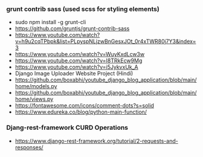### grunt contrib sass (used scss for styling elements)
-   sudo npm install -g grunt-cli
-   https://github.com/gruntjs/grunt-contrib-sass
-   https://www.youtube.com/watch?v=h9u2cqTPbpk&list=PLpyspNLjzwBnGesxJOt_0r4xTWR80j7Y3&index=3
-   https://www.youtube.com/watch?v=WuyKxdLcw3w
-   https://www.youtube.com/watch?v=I8TRkEcw9Mg
-   https://www.youtube.com/watch?v=i5JykvxUk_A
-   Django Image Uploader Website Project (Hindi)
-   https://github.com/boxabhi/youtube_django_blog_application/blob/main/home/models.py
-   https://github.com/boxabhi/youtube_django_blog_application/blob/main/home/views.py
-   https://fontawesome.com/icons/comment-dots?s=solid
-   https://www.edureka.co/blog/python-main-function/

### Djang-rest-framework CURD Operations
-   https://www.django-rest-framework.org/tutorial/2-requests-and-responses/


